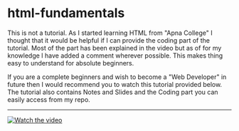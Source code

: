 # html-fundamentals
This is not a tutorial. As I started learning HTML from "Apna College" I thought that it would be helpful if I can provide the coding part of the tutorial. Most of the part has been explained in the video but as of for my knowledge I have added a comment wherever possible. This makes thing easy to understand for absolute beginners.

If you are a complete beginners and wish to become a "Web Developer" in future then I would recommend you to watch this tutorial provided below. The tutorial also contains Notes and Slides and the Coding part you can easily access from my repo.

---
[![Watch the video]([https://img.youtube.com/vi/VIDEO_ID/0.jpg)](https://www.youtube.com/watch?v=VIDEO_ID](https://youtu.be/HcOc7P5BMi4?si=BuSxM0Zuzf_LoPbM))
